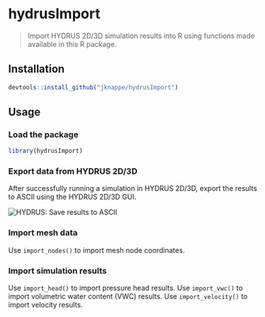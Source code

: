 # hydrusImport

> Import HYDRUS 2D/3D simulation results into R using functions made available in this R package.

## Installation

```r
devtools::install_github("jknappe/hydrusImport")
```

## Usage

### Load the package

```r
library(hydrusImport)
```

### Export data from HYDRUS 2D/3D

After successfully running a simulation in HYDRUS 2D/3D, export the results to ASCII using the HYDRUS 2D/3D GUI.

<img src = "http://www.janknappe.com/assets/img/github/hydrusImport-savingToAscii.gif" alt = "HYDRUS: Save results to ASCII"/>

### Import mesh data

Use `import_nodes()` to import mesh node coordinates.

### Import simulation results

Use `import_head()` to import pressure head results.
Use `import_vwc()` to import volumetric water content (VWC) results.
Use `import_velocity()` to import velocity results.
